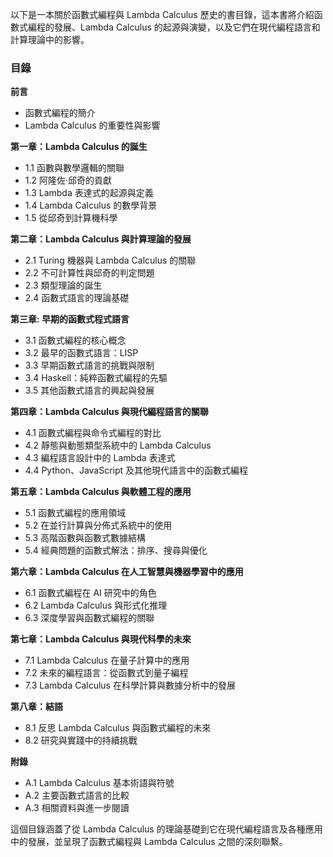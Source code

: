 以下是一本關於函數式編程與 Lambda Calculus 歷史的書目錄，這本書將介紹函數式編程的發展、Lambda Calculus 的起源與演變，以及它們在現代編程語言和計算理論中的影響。

### 目錄

**前言**  
- 函數式編程的簡介  
- Lambda Calculus 的重要性與影響

**第一章：Lambda Calculus 的誕生**  
- 1.1 函數與數學邏輯的關聯  
- 1.2 阿隆佐·邱奇的貢獻  
- 1.3 Lambda 表達式的起源與定義  
- 1.4 Lambda Calculus 的數學背景  
- 1.5 從邱奇到計算機科學

**第二章：Lambda Calculus 與計算理論的發展**  
- 2.1 Turing 機器與 Lambda Calculus 的關聯  
- 2.2 不可計算性與邱奇的判定問題  
- 2.3 類型理論的誕生  
- 2.4 函數式語言的理論基礎

**第三章: 早期的函數式程式語言**  
- 3.1 函數式編程的核心概念  
- 3.2 最早的函數式語言：LISP  
- 3.3 早期函數式語言的挑戰與限制  
- 3.4 Haskell：純粹函數式編程的先驅  
- 3.5 其他函數式語言的興起與發展

**第四章：Lambda Calculus 與現代編程語言的關聯**  
- 4.1 函數式編程與命令式編程的對比  
- 4.2 靜態與動態類型系統中的 Lambda Calculus  
- 4.3 編程語言設計中的 Lambda 表達式  
- 4.4 Python、JavaScript 及其他現代語言中的函數式編程

**第五章：Lambda Calculus 與軟體工程的應用**  
- 5.1 函數式編程的應用領域  
- 5.2 在並行計算與分佈式系統中的使用  
- 5.3 高階函數與函數式數據結構  
- 5.4 經典問題的函數式解法：排序、搜尋與優化

**第六章：Lambda Calculus 在人工智慧與機器學習中的應用**  
- 6.1 函數式編程在 AI 研究中的角色  
- 6.2 Lambda Calculus 與形式化推理  
- 6.3 深度學習與函數式編程的關聯

**第七章：Lambda Calculus 與現代科學的未來**  
- 7.1 Lambda Calculus 在量子計算中的應用  
- 7.2 未來的編程語言：從函數式到量子編程  
- 7.3 Lambda Calculus 在科學計算與數據分析中的發展

**第八章：結語**  
- 8.1 反思 Lambda Calculus 與函數式編程的未來  
- 8.2 研究與實踐中的持續挑戰

**附錄**  
- A.1 Lambda Calculus 基本術語與符號  
- A.2 主要函數式語言的比較  
- A.3 相關資料與進一步閱讀

這個目錄涵蓋了從 Lambda Calculus 的理論基礎到它在現代編程語言及各種應用中的發展，並呈現了函數式編程與 Lambda Calculus 之間的深刻聯繫。